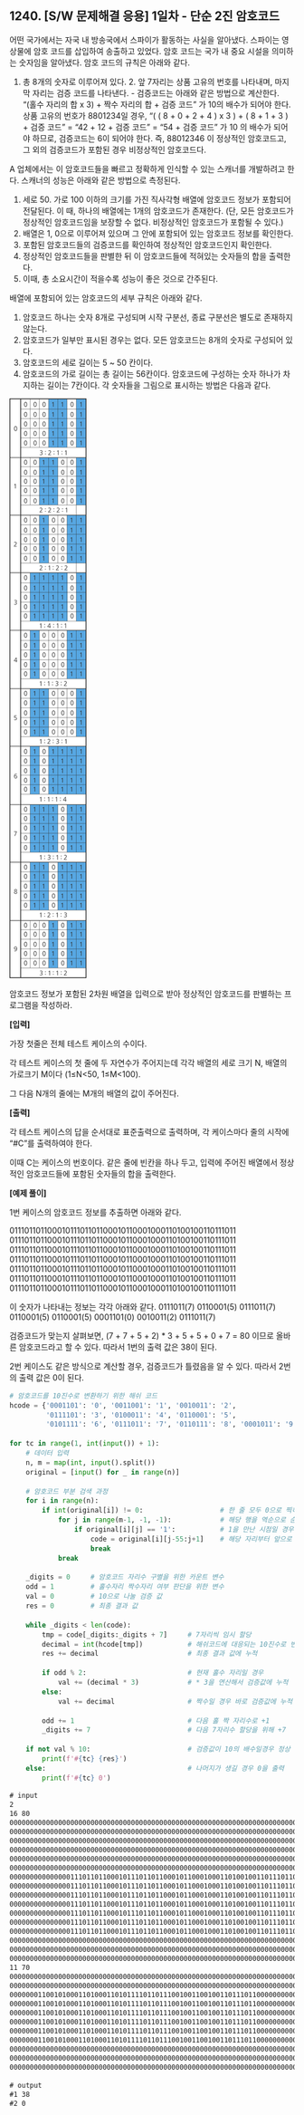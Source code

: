 ## 1240. [S/W 문제해결 응용] 1일차 - 단순 2진 암호코드

어떤 국가에서는 자국 내 방송국에서 스파이가 활동하는 사실을 알아냈다. 스파이는 영상물에 암호 코드를 삽입하여 송출하고 있었다. 암호 코드는 국가 내 중요 시설을 의미하는 숫자임을 알아냈다. 암호 코드의 규칙은 아래와 같다.
 

1. 총 8개의 숫자로 이루어져 있다.  2. 앞 7자리는 상품 고유의 번호를 나타내며, 마지막 자리는 검증 코드를 나타낸다.    - 검증코드는 아래와 같은 방법으로 계산한다.    “(홀수 자리의 합 x 3) + 짝수 자리의 합 + 검증 코드” 가 10의 배수가 되어야 한다.    상품 고유의 번호가 8801234일 경우,    “( ( 8 + 0 + 2 + 4 ) x 3 ) + ( 8 + 1 + 3 ) + 검증 코드”    = “42 + 12 + 검증 코드”    = “54 + 검증 코드” 가 10 의 배수가 되어야 하므로, 검증코드는 6이 되어야 한다.    즉, 88012346 이 정상적인 암호코드고, 그 외의 검증코드가 포함된 경우 비정상적인 암호코드다.



A 업체에서는 이 암호코드들을 빠르고 정확하게 인식할 수 있는 스캐너를 개발하려고 한다. 스캐너의 성능은 아래와 같은 방법으로 측정된다.
 

1. 세로 50. 가로 100 이하의 크기를 가진 직사각형 배열에 암호코드 정보가 포함되어 전달된다. 이 때, 하나의 배열에는 1개의 암호코드가 존재한다. (단, 모든 암호코드가 정상적인 암호코드임을 보장할 수 없다. 비정상적인 암호코드가 포함될 수 있다.)  
2. 배열은 1, 0으로 이루어져 있으며 그 안에 포함되어 있는 암호코드 정보를 확인한다. 
3. 포함된 암호코드들의 검증코드를 확인하여 정상적인 암호코드인지 확인한다.
4. 정상적인 암호코드들을 판별한 뒤 이 암호코드들에 적혀있는 숫자들의 합을 출력한다.
5. 이때, 총 소요시간이 적을수록 성능이 좋은 것으로 간주된다.



배열에 포함되어 있는 암호코드의 세부 규칙은 아래와 같다.
 

1. 암호코드 하나는 숫자 8개로 구성되며 시작 구분선, 종료 구분선은 별도로 존재하지 않는다.  
2. 암호코드가 일부만 표시된 경우는 없다. 모든 암호코드는 8개의 숫자로 구성되어 있다.  
3. 암호코드의 세로 길이는 5 ~ 50 칸이다.  
4. 암호코드의 가로 길이는 총 길이는 56칸이다. 암호코드에 구성하는 숫자 하나가 차지하는 길이는 7칸이다. 각 숫자들을 그림으로 표시하는 방법은 다음과 같다.



  ![img](D3.assets/2진암호코드.jpg)


암호코드 정보가 포함된 2차원 배열을 입력으로 받아 정상적인 암호코드를 판별하는 프로그램을 작성하라.

**[입력]**

가장 첫줄은 전체 테스트 케이스의 수이다.

각 테스트 케이스의 첫 줄에 두 자연수가 주어지는데 각각 배열의 세로 크기 N, 배열의 가로크기 M이다 (1≤N<50, 1≤M<100).

그 다음 N개의 줄에는 M개의 배열의 값이 주어진다.

**[출력]**

각 테스트 케이스의 답을 순서대로 표준출력으로 출력하며, 각 케이스마다 줄의 시작에 “#C”를 출력하여야 한다.

이때 C는 케이스의 번호이다. 같은 줄에 빈칸을 하나 두고, 입력에 주어진 배열에서 정상적인 암호코드들에 포함된 숫자들의 합을 출력한다.

**[예제 풀이]**

1번 케이스의 암호코드 정보를 추출하면 아래와 같다.

01110110110001011101101100010110001000110100100110111011
01110110110001011101101100010110001000110100100110111011
01110110110001011101101100010110001000110100100110111011
01110110110001011101101100010110001000110100100110111011
01110110110001011101101100010110001000110100100110111011
01110110110001011101101100010110001000110100100110111011
01110110110001011101101100010110001000110100100110111011

이 숫자가 나타내는 정보는 각각 아래와 같다.
0111011(7)  0110001(5)  0111011(7)  0110001(5)  0110001(5)  0001101(0)  0010011(2)  0111011(7)

검증코드가 맞는지 살펴보면, (7 + 7 + 5 + 2) * 3 + 5 + 5 + 0 + 7 = 80 이므로 올바른 암호코드라고 할 수 있다. 따라서 1번의 출력 값은 38이 된다.

2번 케이스도 같은 방식으로 계산할 경우, 검증코드가 틀렸음을 알 수 있다. 따라서 2번의 출력 값은 0이 된다.

```python
# 암호코드를 10진수로 변환하기 위한 해쉬 코드
hcode = {'0001101': '0', '0011001': '1', '0010011': '2',
         '0111101': '3', '0100011': '4', '0110001': '5',
         '0101111': '6', '0111011': '7', '0110111': '8', '0001011': '9'}

for tc in range(1, int(input()) + 1):
    # 데이터 입력
    n, m = map(int, input().split())
    original = [input() for _ in range(n)]
    
    # 암호코드 부분 검색 과정
    for i in range(n):
        if int(original[i]) != 0:                   # 한 줄 모두 0으로 찍히지 않은 행에 대해
            for j in range(m-1, -1, -1):            # 해당 행을 역순으로 순회
                if original[i][j] == '1':           # 1을 만난 시점일 경우
                    code = original[i][j-55:j+1]    # 해당 자리부터 앞으로 56 자리를 슬라이싱 (암호코드 추출)
                    break
            break

    _digits = 0     # 암호코드 자리수 구별을 위한 카운트 변수
    odd = 1         # 홀수자리 짝수자리 여부 판단을 위한 변수
    val = 0         # 10으로 나눌 검증 값
    res = 0         # 최종 결과 값

    while _digits < len(code):
        tmp = code[_digits:_digits + 7]     # 7자리씩 임시 할당
        decimal = int(hcode[tmp])           # 해쉬코드에 대응되는 10진수로 변환
        res += decimal                      # 최종 결과 값에 누적

        if odd % 2:                         # 현재 홀수 자리일 경우
            val += (decimal * 3)            # * 3을 연산해서 검증값에 누적
        else:
            val += decimal                  # 짝수일 경우 바로 검증값에 누적

        odd += 1                            # 다음 홀 짝 자리수로 +1
        _digits += 7                        # 다음 7자리수 할당을 위해 +7

    if not val % 10:                        # 검증값이 10의 배수일경우 정상 출력
        print(f'#{tc} {res}')
    else:                                   # 나머지가 생길 경우 0을 출력
        print(f'#{tc} 0')

```

```
# input
2
16 80
00000000000000000000000000000000000000000000000000000000000000000000000000000000
00000000000000000000000000000000000000000000000000000000000000000000000000000000
00000000000000000000000000000000000000000000000000000000000000000000000000000000
00000000000000000000000000000000000000000000000000000000000000000000000000000000
00000000000000000000000000000000000000000000000000000000000000000000000000000000
00000000000000000000000000000000000000000000000000000000000000000000000000000000
00000000000000011101101100010111011011000101100010001101001001101110110000000000
00000000000000011101101100010111011011000101100010001101001001101110110000000000
00000000000000011101101100010111011011000101100010001101001001101110110000000000
00000000000000011101101100010111011011000101100010001101001001101110110000000000
00000000000000011101101100010111011011000101100010001101001001101110110000000000
00000000000000011101101100010111011011000101100010001101001001101110110000000000
00000000000000011101101100010111011011000101100010001101001001101110110000000000
00000000000000000000000000000000000000000000000000000000000000000000000000000000
00000000000000000000000000000000000000000000000000000000000000000000000000000000
00000000000000000000000000000000000000000000000000000000000000000000000000000000
11 70
00000000000000000000000000000000000000000000000000000000000000000000000
00000000000000000000000000000000000000000000000000000000000000000000000
00000001100101000110100011010111101101110010011001001101110110000000000
00000001100101000110100011010111101101110010011001001101110110000000000
00000001100101000110100011010111101101110010011001001101110110000000000
00000001100101000110100011010111101101110010011001001101110110000000000
00000001100101000110100011010111101101110010011001001101110110000000000
00000001100101000110100011010111101101110010011001001101110110000000000
00000000000000000000000000000000000000000000000000000000000000000000000
00000000000000000000000000000000000000000000000000000000000000000000000
00000000000000000000000000000000000000000000000000000000000000000000000

# output
#1 38
#2 0
```

